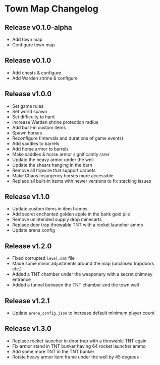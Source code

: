 # Town Map Changelog
## Release v0.1.0-alpha
- Add town map
- Configure town map
## Release v0.1.0
- Add chests & configure
- Add Warden shrine & configure
## Release v1.0.0
- Set game rules
- Set world spawn
- Set difficulty to hard
- Increase Warden shrine protection radius
- Add built-in custom items
- Spawn horses
- Reconfigure (Intervals and durations of game events)
- Add saddles to barrels
- Add horse armor to barrels
- Make saddles & horse armor significantly rarer
- Update the heavy armor under the well
- Update the shears hanging in the barn
- Remove all tripwire that support carpets
- Make Chaos Insurgency horses more accessible
- Replace all built-in items with newer versions to fix stacking issues
## Release v1.1.0
- Update custom items in item frames
- Add secret enchanted golden apple in the bank gold pile
- Remove unintended supply drop minecarts
- Replace door trap throwable TNT with a rocket launcher ammo
- Update arena config
## Release v1.2.0
- Fixed corrupted `level.dat` file
- Made some minor adjustments around the map (unclosed trapdoors etc.)
- Added a TNT chamber under the weaponery with a secret chimney entrance
- Added a tunnel between the TNT chamber and the town well
## Release v1.2.1
- Update `arena_config.json` to increase default minimum player count
## Release v1.3.0
- Replace rocket launcher in door trap with a throwable TNT again
- Fix armor stand in TNT bunker having 64 rocket launcher ammo
- Add some more TNT in the TNT bunker
- Rotate heavy armor item frame under the well by 45 degrees
